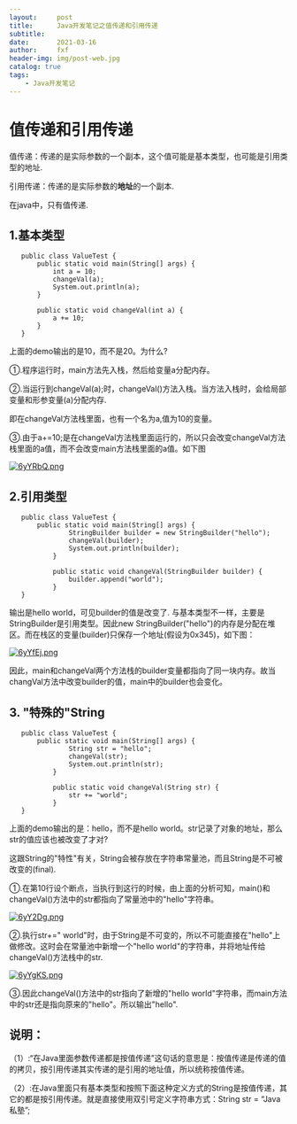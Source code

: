 ```yaml
---
layout:     post
title:      Java开发笔记之值传递和引用传递
subtitle:   
date:       2021-03-16
author:     fxf
header-img: img/post-web.jpg
catalog: true
tags:
    - Java开发笔记
---
```


# 值传递和引用传递

值传递：传递的是实际参数的一个副本，这个值可能是基本类型，也可能是引用类型的地址.

引用传递：传递的是实际参数的**地址**的一个副本.

在java中，只有值传递.

## 1.基本类型
```
   public class ValueTest {
       public static void main(String[] args) {
           int a = 10;
           changeVal(a);
           System.out.println(a);
       }
   
       public static void changeVal(int a) {
           a += 10;
       }
   }  
```


上面的demo输出的是10，而不是20。为什么?

①.程序运行时，main方法先入栈，然后给变量a分配内存。

②.当运行到changeVal(a);时，changeVal()方法入栈。当方法入栈时，会给局部变量和形参变量(a)分配内存.

   即在changeVal方法栈里面，也有一个名为a,值为10的变量。

③.由于a+=10;是在changeVal方法栈里面运行的，所以只会改变changeVal方法栈里面的a值，而不会改变main方法栈里面的a值。如下图

 [![6yYRbQ.png](https://s3.ax1x.com/2021/03/16/6yYRbQ.png)](https://imgtu.com/i/6yYRbQ)

## 2.引用类型 
```
   public class ValueTest {
       public static void main(String[] args) {
               StringBuilder builder = new StringBuilder("hello");
               changeVal(builder);
               System.out.println(builder);
           }
       
           public static void changeVal(StringBuilder builder) {
               builder.append("world");
           }
   }  
```

输出是hello world，可见builder的值是改变了.
与基本类型不一样，主要是StringBuilder是引用类型。因此new StringBuilder("hello")的内存是分配在堆区。而在栈区的变量(builder)只保存一个地址(假设为0x345)，如下图：

[![6yYfEj.png](https://s3.ax1x.com/2021/03/16/6yYfEj.png)](https://imgtu.com/i/6yYfEj)

因此，main和changeVal两个方法栈的builder变量都指向了同一块内存。故当changVal方法中改变builder的值，main中的builder也会变化。

 


## 3. "特殊的"String 
```
   public class ValueTest {
       public static void main(String[] args) {
               String str = "hello";
               changeVal(str);
               System.out.println(str);
           }
       
           public static void changeVal(String str) {
               str += "world";
           }
   }  
```

上面的demo输出的是：hello，而不是hello world。str记录了对象的地址，那么str的值应该也被改变了才对?

这跟String的"特性"有关，String会被存放在字符串常量池，而且String是不可被改变的(final).

①.在第10行设个断点，当执行到这行的时候，由上面的分析可知，main()和changeVal()方法中的str都指向了常量池中的"hello"字符串。

[![6yY2Dg.png](https://s3.ax1x.com/2021/03/16/6yY2Dg.png)](https://imgtu.com/i/6yY2Dg)

②.执行str+=" world"时，由于String是不可变的，所以不可能直接在"hello"上做修改。这时会在常量池中新增一个"hello world"的字符串，并将地址传给changeVal()方法栈中的str.

[![6yYgKS.png](https://s3.ax1x.com/2021/03/16/6yYgKS.png)](https://imgtu.com/i/6yYgKS)

③.因此changeVal()方法中的str指向了新增的"hello world"字符串，而main方法中的str还是指向原来的"hello"。所以输出"hello".

## 说明：

（1）:“在Java里面参数传递都是按值传递”这句话的意思是：按值传递是传递的值的拷贝，按引用传递其实传递的是引用的地址值，所以统称按值传递。

（2）:在Java里面只有基本类型和按照下面这种定义方式的String是按值传递，其它的都是按引用传递。就是直接使用双引号定义字符串方式：String str = “Java私塾”;
